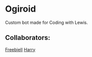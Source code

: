 # Ogiroid 

Custom bot made for Coding with Lewis.

## Collaborators:

[FreebieII](https://github.com/FreebieII)
[Harry](https://github.com/ImmaHarry)
